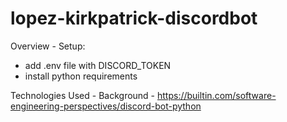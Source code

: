 # lopez-kirkpatrick-discordbot

Overview -
Setup:

* add .env file with DISCORD_TOKEN
* install python requirements

Technologies Used - 
Background - https://builtin.com/software-engineering-perspectives/discord-bot-python
